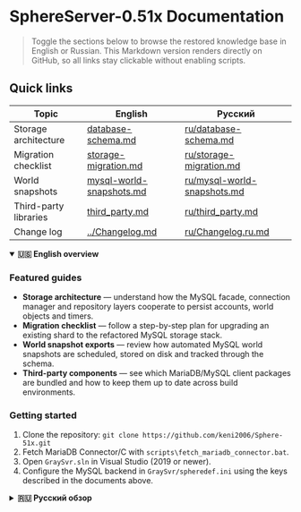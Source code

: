 # SphereServer-0.51x Documentation

> Toggle the sections below to browse the restored knowledge base in English or Russian. This Markdown version renders directly on GitHub, so all links stay clickable without enabling scripts.

## Quick links

| Topic | English | Русский |
| ----- | ------- | ------- |
| Storage architecture | [database-schema.md](database-schema.md) | [ru/database-schema.md](ru/database-schema.md) |
| Migration checklist | [storage-migration.md](storage-migration.md) | [ru/storage-migration.md](ru/storage-migration.md) |
| World snapshots | [mysql-world-snapshots.md](mysql-world-snapshots.md) | [ru/mysql-world-snapshots.md](ru/mysql-world-snapshots.md) |
| Third-party libraries | [third_party.md](third_party.md) | [ru/third_party.md](ru/third_party.md) |
| Change log | [../Changelog.md](../Changelog.md) | [ru/Changelog.ru.md](ru/Changelog.ru.md) |

<details open>
<summary><strong>🇺🇸 English overview</strong></summary>

### Featured guides
- **Storage architecture** — understand how the MySQL facade, connection manager and repository layers cooperate to persist accounts, world objects and timers.
- **Migration checklist** — follow a step-by-step plan for upgrading an existing shard to the refactored MySQL storage stack.
- **World snapshot exports** — review how automated MySQL world snapshots are scheduled, stored on disk and tracked through the schema.
- **Third-party components** — see which MariaDB/MySQL client packages are bundled and how to keep them up to date across build environments.

### Getting started
1. Clone the repository: `git clone https://github.com/keni2006/Sphere-51x.git`
2. Fetch MariaDB Connector/C with `scripts\fetch_mariadb_connector.bat`.
3. Open `GraySvr.sln` in Visual Studio (2019 or newer).
4. Configure the MySQL backend in `GraySvr/spheredef.ini` using the keys described in the documents above.

</details>

<details>
<summary><strong>🇷🇺 Русский обзор</strong></summary>

### Избранные руководства
- **Архитектура хранения** — описывает взаимодействие фасада MySQL, менеджера подключений и слоя репозиториев при сохранении аккаунтов, объектов мира и таймеров.
- **Чек-лист миграции** — пошаговый план перехода существующего шарда на обновлённый стек хранения MySQL.
- **Экспорт снимков мира** — показывает, как планируются и сохраняются автоматические MySQL-снимки мира.
- **Сторонние компоненты** — перечисляет пакеты MariaDB/MySQL и даёт советы по их обновлению в среде сборки.

### Быстрый старт
1. Клонируйте репозиторий: `git clone https://github.com/keni2006/Sphere-51x.git`
2. Запустите `scripts\fetch_mariadb_connector.bat`, чтобы скачать MariaDB Connector/C.
3. Откройте `GraySvr.sln` в Visual Studio 2019+.
4. Настройте MySQL в `GraySvr/spheredef.ini`, опираясь на документы из таблицы.

</details>
